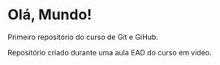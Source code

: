 # Olá, Mundo! <!--Alteração feita no vs code da linha 1-4.-->
Primeiro repositório do curso de Git e GiHub.

Repositório criado durante uma aula EAD do curso em vídeo.
